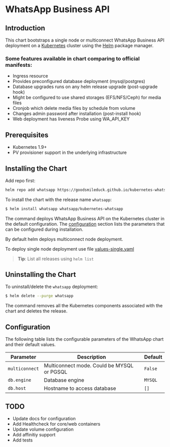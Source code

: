 # WhatsApp Business API

## Introduction

This chart bootstraps a single node or multiconnect WhatsApp Business API deployment on a [Kubernetes](http://kubernetes.io) cluster using the [Helm](https://helm.sh) package manager.

### Some features available in chart comparing to official manifests:

- Ingress resource
- Provides preconfigured database deployment (mysql/postgres)
- Database upgrades runs on any helm release upgrade (post-upgrade hook)
- Might be configured to use shared storages (EFS/NFS/Ceph) for media files
- Cronjob which delete media files by schedule from volume
- Changes admin password after installation (post-install hook)
- Web deployment has liveness Probe using WA_API_KEY

## Prerequisites

- Kubernetes 1.9+
- PV provisioner support in the underlying infrastructure

## Installing the Chart

Add repo first:

```bash
helm repo add whatsapp https://goodsmileduck.github.io/kubernetes-whatsapp/
```

To install the chart with the release name `whatsapp`:

```bash
$ helm install whatsapp whatsapp/kubernetes-whatsapp
```

The command deploys WhatsApp Business API on the Kubernetes cluster in the default configuration. The [configuration](#configuration) section lists the parameters that can be configured during installation.

By default helm deploys multiconnect node deployment.

To deploy single node deployment use file [values-single.yaml](templates/values-single.yaml)
> **Tip**: List all releases using `helm list`

## Uninstalling the Chart

To uninstall/delete the `whatsapp` deployment:

```bash
$ helm delete --purge whatsapp
```

The command removes all the Kubernetes components associated with the chart and deletes the release.

## Configuration

The following table lists the configurable parameters of the WhatsApp chart and their default values.

| Parameter       | Description                               | Default    |
| --------------- |-------------------------------------------|------------|
| `multiconnect`  | Multiconnect mode. Could be MYSQL or PGSQL| `False`    |
| `db.engine`     | Database engine                           | `MYSQL`    |
| `db.host`       | Hostname to access database               | `[]`       |

## TODO

* Update docs for configuration
* Add Healthcheck for core/web containers
* Update volume configuration
* Add affinitiy support
* Add tests
